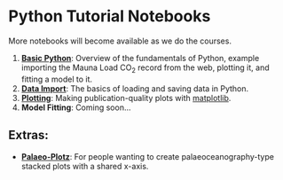 # Python Tutorial Notebooks

More notebooks will become available as we do the courses.

1. **[Basic Python](http://nbviewer.jupyter.org/github/rses-datascience/DataSurgeries/blob/master/Tutorials/01_Basic_Python/01_Basic_Python.ipynb)**: Overview of the fundamentals of Python, example importing the Mauna Load CO<sub>2</sub> record from the web, plotting it, and fitting a model to it.
2. **[Data Import](http://nbviewer.jupyter.org/github/rses-datascience/DataSurgeries/blob/master/Tutorials/02_data_import/02_Data_Import.ipynb)**: The basics of loading and saving data in Python. 
3. **[Plotting](http://nbviewer.jupyter.org/github/rses-datascience/DataSurgeries/blob/master/Tutorials/03_Plotting/03_Plotting.ipynb)**: Making publication-quality plots with [matplotlib](https://matplotlib.org/).
4. **Model Fitting**: Coming soon...

## Extras:
- **[Palaeo-Plotz](http://nbviewer.jupyter.org/github/rses-datascience/DataSurgeries/blob/master/Tutorials/03_Plotting/PalaeoPlotz.ipynb)**: For people wanting to create palaeoceanography-type stacked plots with a shared x-axis.
